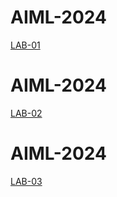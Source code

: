 # AIML-2024
[LAB-01](https://github.com/Vihasith17/AIML-2024.git)
# AIML-2024
[LAB-02](https://github.com/Vihasith17/AIML-2024.git)
# AIML-2024
[LAB-03](https://github.com/Vihasith17/AIML-2024.git)
